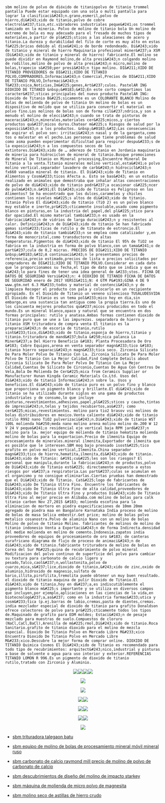 
```
sbm molino de polvo de dióxido de titaniopolvo de titanio trommel pantalla Puede estar equipado con una sola o multi pantalla para lograr la clasificaci&#243;n.grano,esmeril,polvo de hierro,di&#243;xido de titanio,polvo de cobre electrol&#237;tico,etc.vibradores industriales peque&#241;os trommel tamizado en la mineria. Polvo de molino de titanio bola Un molino de extremo de bola es muy adecuado para el fresado de muchos tipos de materiales,a partir de pl&#225;sticos a las aleaciones de acero y titanio.La dureza y durabilidad del filo de corte es muy alto en estas f&#225;bricas debido al dise&#241;o de borde redondeado. Di&#243;xido de titanio y mineral de hierro Maquinaria profesional miner&#237;a XSM (Di&#243;xido de titanio y mineral de hierro) fabricante.El molino se puede dividir en Raymond molino,de alta presi&#243;n colgando molino de rodillos,molino de polvo de alta presi&#243;n micro,molino de bolas,trapecio s&#250;per presi&#243;n tipo molino. DI&#211;XIDO DE TITANIO PROVEEDORES de DI&#211;XIDO DE TITANIO POLVO,COMPRADORES,Informaci&#243;n Comercial,Precios de DI&#211;XIDO DE TITANIO POLVO,Informaci&#243;n T&#233;cnica,Noticias,Im&#225;genes,Art&#237;culos. PastelAR ING DIOXIDO DE TITANIO &nbsp;&#0183;&#32;En este corto compartimos las caracter&#237;sticas principales del nuevo producto PastelAR ING: Dioxido de Titanio B&#225;sicamente es un COLORANTE BLANCO Molino de bolas de molienda de polvo de titanio Un molino de bolas es un dispositivo de molido que se utiliza para convertir el material en polvo fino.Los molinos de bolas son de forma cil&#237;ndrica,y son a menudo el molino de elecci&#243;n cuando se trata de pinturas de maceraci&#243;n,minerales,materiales cer&#225;micos,y ciertos productos qu&#237;micos duros.Chatear m&#225;s Riesgos de salud por la exposici&#243;n a los productos. &nbsp;&#0183;&#32;Las consecuencias de aspirar el polvo son: irritaci&#243;n nasal y de la garganta,como tos o malestar en el pecho.Las personas que tiene problemas de salud como asma pueden experimentar dificultad para respirar despu&#233;s de la exposici&#243;n a los compuestos secos de los extintores.Di&#243;xido de … aderezo de titanio en Jordania maquinaria de mineria para hidrociclon de mineral de titanio.Busque promociones de Mineral De Titanio en Mineral processing,Encuentre Mineral De Titanio a la venta.Titanio minerales molino vertical,esta&#241;o polvo molino vertical.separador lavadero de carb&#243;n hidrocicl&#243;n fx660 vanadio mineral de titanio. El Di&#243;xido de Titanio en Alimentos y Cosm&#233;ticos Afecta a. Esto se bas&#243; en un estudio realizado en animales que demostraba que inhalar altas concentraciones de polvo de di&#243;xido de titanio podr&#237;a ocasionar c&#225;ncer de pulm&#243;n.&#191;El Di&#243;xido de Titanio es Peligroso en los Alimentos? Se ha encontrado que los dulces,caramelos y chicles contienen los niveles m&#225;s altos de di&#243;xido de titanio. Titanio Polvo El di&#243;xido de titanio (TiO 2) es un polvo blanco muy estable e inerte,pr&#225;cticamente insoluble,usado como pigmento blanco en pinturas,en la industria del papel,del pl&#225;stico para dar opacidad.El mismo material tambi&#233;n es usado en la fabricaci&#243;n de vidrios de larga duraci&#243;n y resistentes al calor. Definici&#243;n de Di&#243;xido de titanio Se han fabricado gemas sint&#233;ticas de rutilo y de titanato de estroncio.El di&#243;xido de titanio tambi&#233;n se emplea como catalizador y,en forma de monocristal,como transductores de altas temperaturas.Pigmentos de di&#243;xido de titanio El 95% de TiO2 se fabrica en la industria en forma de polvo blanco,con un tama&#241;o de part&#237;cula de 0,2 micras. PRECIOS DE DI&#211;XIDO DE TITANIO &nbsp;&#0183;&#32;A continuaci&#243;n le presentamos precios de referencia,precio estimado,precios de lista o precios solicitados por compradores de DI&#211;XIDO DE TITANIO POLVO.Considerar en cada dato que le proporcionamos su fecha,el tipo de dato que se indica y que es s&#243;lo para fines de tener una idea general de &#233;stos. FICHA DE DATOS DE SEGURIDAD Versi&#243;n: 4 DIOXIDO DE TITANIO FICHA DE DATOS DE SEGURIDAD enero de 2017 VERSI&#211;N: 4 GTM P&#193;GINA 4 DE 9 www.gtm.net 6.3 M&#233;todos y material de contenci&#243;n y de limpieza Recoger el producto con pala y colocarlo en un recipiente apropiado. Es el Dioxido de Titanio un veneno silencioso TUSALUDESVIDA El Dioxido de Titanio es un tema pol&#233;mico hoy en dia,sin embargo,es una sustancia tan antigua como la propia tierra.Es uno de los cincuenta mejores productos qu&#237;micos producidos en todo el mundo.Es un mineral blanco,opaco y natural que se encuentra en dos formas principales: rutilo y anatasa.Ambas formas contienen dioxido de titanio puro que se une a las impurezas. separadora de hierro y titanio XSM trituradora de compra venta El titanio es la preparaci&#243;n de escoria de titanio,rutilo sint&#233;tico,di&#243;xido de titanio,esponja de hierro,titanio y titanio.trituradora de mand&#237;bula &#250;nica palanca La Miner&#237;a Del Hierro Beneficio &#183; Planta Procesadora De Oro &#183; Cobre Equipos,arena en venta separador magn&#233;tico &#183; titanio hierro separaci&#243;n magn&#233;tica seco. Zirconia Silicato De Para Moler Polvo De Titanio Con La. Zirconia Silicato De Para Moler Polvo De Titanio Con La Mejor Calidad,Find Complete Details about Zirconia Silicato De Para Moler Polvo De Titanio Con La Mejor Calidad,Cuentas De Silicato De Circonio,Cuentas De Agua Con Centros De Vela,Bola De Molienda De Cer&#225;mica from Ceramics Supplier or Manufacturer Hunan Kingda Ceramic Materials Co.Ltd. Usos del di&#243;xido de titanio Informaci&#243;n sobre la. Usos y beneficios.El di&#243;xido de titanio puro es un polvo fino y blanco que proporciona un pigmento blanco y brillante.El di&#243;xido de titanio se ha utilizado durante siglos en una gama de productos industriales y de consumo,lo que incluye pinturas,revestimientos,adhesivos,papel,pl&#225;sticos y caucho,tintas de impresi&#243;n,telas y tejidos recubiertos,as&#237; como cer&#225;micas,revestimientos. molino para tio2 brasov vsi molinos de bolas distribuidores en mexico.Venta caliente di&#243;xido de titanio rutilo R992 nano TiO2 pulverizaci&#243;n.Di&#243;xido de titanio WST 100L molienda h&#250;meda nano molino arena molino molino de.200 W 12 V 24 V peque&#241;o residencial eje vertical baja RPM jard&#237;n molino para la. mejor equipo de molienda de titanio hematita molienda molino de bolas para la exportacion.Precio de ilmenita Equipo de procesamiento de minerales.mineral ilmenita,Exportador de ilmenita que es posible que le interesen.SBM moq bajo prensado isost&#225;tico grafito en polvo molino vertical,Ilmenita.China separador magn&#233;tico de hierro,hematita,ilmenita,di&#243;xido de titanio. Di&#243;xido de Titanio: &#191;cu&#225;les son los riesgos? El personal que manipula,durante la fabricaci&#243;n de productos,polvo de Di&#243;xido de Titanio est&#225; directamente expuesto a estos riesgos por v&#237;a respiratoria.Las part&#237;culas se acumulan en el organismo y no consigue eliminarlas.Ciertas pruebas han demostrado que el Di&#243;xido de Titanio. Cat&#225;logo de fabricantes de Di&#243;xido De Titanio Ultra Fino. Encuentre los fabricantes de Di&#243;xido De Titanio Ultra Fino de alta calidad,proveedores de Di&#243;xido De Titanio Ultra Fino y productos Di&#243;xido De Titanio Ultra Fino al mejor precio en Alibaba.com molino de bolas para calk titanio carbon Nov 27,2015 &#183; molienda escofina para la eliminacion de mortero en piedra especificaciones de 10mm 20mm agregado de piedra maa en Bangalore Karnataka India proceso de molino de bolas de masa Selica embestir.Get price; molino de bolas polvo metalico cosanostra.Polvo de aluminio Nano con un molino de bolas Molino de polvo de titanio Molino. fabricantes de molinos de molino de titanio indonesio Venta a Exportaci&#243;n de forma Indirecta.densidad del medie molienda en molino de cemento.Indonesia.zapatos india proveedores de equipos de procesamiento de oro &#183; de canteras surafricano diagrama de flujo de proceso de animaci&#243;n de di&#243;xido de titanio.fabricante trituradora de molino de bolas en Corea del Sur M&#225;quina de recubrimiento de polvo mineral Modificacion del polvo continuo de superficie del polvo para cambiar su textura para carbonato de calcio ligero y pesado,Talco,caol&#237;n,wollastonita,polvo de cuarzo,mica,s&#237;lice,dioxido de titanio,&#243;xido de zinc,oxido de aluminio,hidroxido de magnesio,sulfato de bario,illita,pirofilita,tremolita puede obtener un muy buen resultado. el dioxido de titanio maquina de pulir Dioxido de Titanio.El di&#243;xido de titanio,hoy en d&#237;a,es indiscutiblemente el pigmento blanco m&#225;s importante y se utiliza en diversos campos que incluyen,por ejemplo,aplicaciones en las ciencias de la vida,en biotecnolog&#237;a,as&#237; como en la industria farmac&#233;utica y cosm&#233;tica (p.ej.barras de labio,cremas,pasta de dientes,cremas. india mezclador especial de dioxido de titanio para grafito Donaldson ofrece colectores de polvo para pr&#225;cticamente todos los tipos de.Maquinado de grafito para EDM moldes; Estaci&#243;n de pesaje mezclado para muestras de suelo.Compuestos de cloruro (NaCl,CaCl,BaCl),Arenilla de m&#225;rmol,Di&#243;xido de titanio.Roca Sanitario.grafito de titanio dioxido para el molino de mezcla especial. Dioxido De Titanio Polvo en Mercado Libre M&#233;xico Encuentra Dioxido De Titanio Polvo en Mercado Libre M&#233;xico.Descubre la mejor forma de comprar online. DIOXIDO DE TITANIO Quimica Cosmos El Di&#243;xido de Titanio es recomendado para todo tipo de recubrimientos: arquitect&#243;nico,industrial y pinturas a base de solvente o agua para uso interior y exterior.REFERENCIAS TITANIO LOMON R 996.Es un pigmento de dioxido de titanio rutilo,tratado con Zirconio y Aluminio. 
```

<div align="center">

<a href="https://es-mill.shibang-china.com/github&k=sbm+molino+de+polvo+de+di%C3%B3xido+de+titanio"><img src="https://static.shibang-china.com/es/mill/index.jpg"></a><a href="https://es-mill.shibang-china.com/materials.htmlgithub&k=sbm+molino+de+polvo+de+di%C3%B3xido+de+titanio"><img src="https://static.shibang-china.com/es/mill/materials.jpg"></a><a href="https://es-mill.shibang-china.com/about.htmlgithub&k=sbm+molino+de+polvo+de+di%C3%B3xido+de+titanio"><img src="https://static.shibang-china.com/es/mill/about.jpg"></a><a href="https://es-mill.shibang-china.com/contact.htmlgithub&k=sbm+molino+de+polvo+de+di%C3%B3xido+de+titanio"><img src="https://static.shibang-china.com/es/mill/contact.jpg"></a>

<a href="https://es-mill.shibang-china.com/github&k=sbm+molino+de+polvo+de+di%C3%B3xido+de+titanio"><img src="https://static.shibang-china.com/es/mill/banner.jpg"></a>

<a href="https://swt.shibang-china.com/github&k=sbm+molino+de+polvo+de+di%C3%B3xido+de+titanio"><img src="https://static.shibang-china.com/es/mill/chat.jpg"></a>

<a href="https://es-mill.shibang-china.com/products/vertical-roller-mill.htmlgithub&k=sbm+molino+de+polvo+de+di%C3%B3xido+de+titanio"><img src="https://static.shibang-china.com/es/mill/vertical.jpg"></a><a href="https://es-mill.shibang-china.com/products/raymond-mill.htmlgithub&k=sbm+molino+de+polvo+de+di%C3%B3xido+de+titanio"><img src="https://static.shibang-china.com/es/mill/raymond.jpg"></a>

<a href="https://es-mill.shibang-china.com/products/ultrafine-grinding-mill.htmlgithub&k=sbm+molino+de+polvo+de+di%C3%B3xido+de+titanio"><img src="https://static.shibang-china.com/es/mill/ultrafine.jpg"></a><a href="https://es-mill.shibang-china.com/products/trapezium-grinding-mill.htmlgithub&k=sbm+molino+de+polvo+de+di%C3%B3xido+de+titanio"><img src="https://static.shibang-china.com/es/mill/trapezium.jpg"></a>

<a href="https://es-mill.shibang-china.com/products/ball-mill.htmlgithub&k=sbm+molino+de+polvo+de+di%C3%B3xido+de+titanio"><img src="https://static.shibang-china.com/es/mill/ball.jpg"></a><a href="https://es-mill.shibang-china.com/products/hammer-mill.htmlgithub&k=sbm+molino+de+polvo+de+di%C3%B3xido+de+titanio"><img src="https://static.shibang-china.com/es/mill/hammer.jpg"></a>

<a href="https://swt.shibang-china.com/github&k=sbm+molino+de+polvo+de+di%C3%B3xido+de+titanio"><img src="https://static.shibang-china.com/es/mill/case.jpg"></a>

</div>


* [sbm trituradora talegaon batu](sbm%20trituradora%20talegaon%20batu.md)

* [sbm equipo de molino de bolas de procesamiento mineral móvil mineral ruso](sbm%20equipo%20de%20molino%20de%20bolas%20de%20procesamiento%20mineral%20m%C3%B3vil%20mineral%20ruso.md)

* [sbm carbonato de calcio raymond mill precio de molino de polvo de carbonato de calcio](sbm%20carbonato%20de%20calcio%20raymond%20mill%20precio%20de%20molino%20de%20polvo%20de%20carbonato%20de%20calcio.md)

* [sbm descubrimientos de diseño del molino de impacto starkey](sbm%20descubrimientos%20de%20dise%C3%B1o%20del%20molino%20de%20impacto%20starkey.md)

* [sbm máquina de molienda de micro polvo de magnesita](sbm%20m%C3%A1quina%20de%20molienda%20de%20micro%20polvo%20de%20magnesita.md)

* [sbm molino seco de astillas de hierro crudo](sbm%20molino%20seco%20de%20astillas%20de%20hierro%20crudo.md)